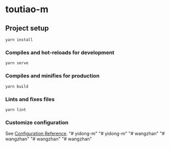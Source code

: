 # toutiao-m

## Project setup
```
yarn install
```

### Compiles and hot-reloads for development
```
yarn serve
```

### Compiles and minifies for production
```
yarn build
```

### Lints and fixes files
```
yarn lint
```

### Customize configuration
See [Configuration Reference](https://cli.vuejs.org/config/).
"# yidong-m" 
"# yidong-m" 
"# wangzhan" 
"# wangzhan" 
"# wangzhan" 
"# wangzhan" 
